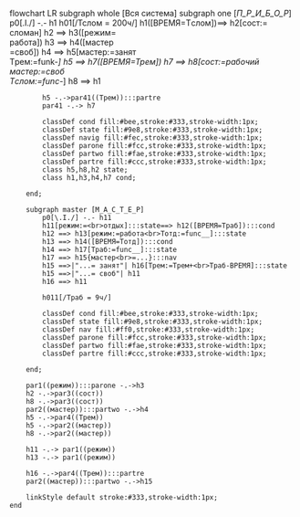 flowchart LR
    subgraph whole [Вся система]
        subgraph one [<i>П_Р_И_Б_О_Р</i>]
            p0[\.I./] -.- h1
            h01[/Тслом = 200ч/]
            h1([BPEMЯ=Tслом])==> h2[сост:=<br>сломан]
            h2 ==> h3([режим=<br>работа])
            h3 ==> h4([мастер<br>=своб])
            h4 ==> h5[мастер:=занят<br>Tрем:=funk-_]
            h5 ==> h7([ВРЕМЯ=Трем])
            h7 ==> h8[сост:=рабочий<br>мастер:=своб<br>Tслом:=func-_]
            h8 ==> h1

            h5 -.->par41((Трем)):::partre
            par41 -.-> h7

            classDef cond fill:#bee,stroke:#333,stroke-width:1px;
            classDef state fill:#9e8,stroke:#333,stroke-width:1px;
            classDef navig fill:#fec,stroke:#333,stroke-width:1px;
            classDef parone fill:#fcc,stroke:#333,stroke-width:1px;
            classDef partwo fill:#fae,stroke:#333,stroke-width:1px;
            classDef partre fill:#ccc,stroke:#333,stroke-width:1px;
            class h5,h8,h2 state;
            class h1,h3,h4,h7 cond;

        end;

        subgraph master [М_А_С_Т_Е_Р]
            p0[\.I./] -.- h11
            h11[режим:=<br>отдых]:::state==> h12([BPEMЯ=Tраб]):::cond
            h12 ==> h13[режим:=работа<br>Tотд:=func__]:::state
            h13 ==> h14([BPEMЯ=Tотд]):::cond
            h14 ==> h17[Tраб:=func__]:::state
            h17 ==> h15{мастер<br>=...}:::nav
            h15 ==>|"...= занят"| h16[Tрем:=Трем+<br>Траб-ВРЕМЯ]:::state
            h15 ==>|"...= своб"| h11
            h16 ==> h11

            h011[/Траб = 9ч/]

            classDef cond fill:#bee,stroke:#333,stroke-width:1px;
            classDef state fill:#9e8,stroke:#333,stroke-width:1px;
            classDef nav fill:#ff0,stroke:#333,stroke-width:1px;
            classDef parone fill:#fcc,stroke:#333,stroke-width:1px;
            classDef partwo fill:#fae,stroke:#333,stroke-width:1px;
            classDef partre fill:#ccc,stroke:#333,stroke-width:1px;

        end;

        par1((режим)):::parone -.->h3
        h2 -.->par3((сост))
        h8 -.->par3((сост))
        par2((мастер)):::partwo -.->h4
        h5 -.->par4((Трем))
        h5 -.->par2((мастер))
        h8 -.->par2((мастер))

        h11 -.-> par1((режим))
        h13 -.-> par1((режим))

        h16 -.->par4((Трем)):::partre
        par2((мастер)):::partwo -.->h15

        linkStyle default stroke:#333,stroke-width:1px;
    end
